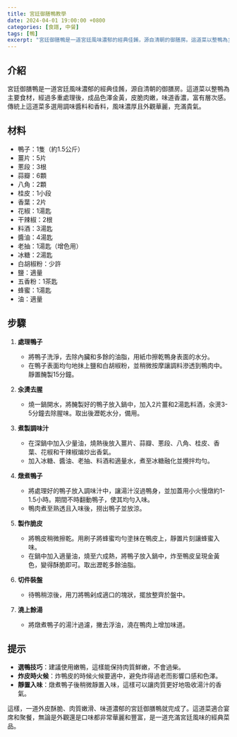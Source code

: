 ```yaml
---
title: 宮廷御膳鴨教學
date: 2024-04-01 19:00:00 +0800
categories: [食譜, 中餐]
tags: [鴨] 
excerpt: "宮廷御膳鴨是一道宮廷風味濃郁的經典佳餚，源自清朝的御膳房。這道菜以整鴨為主要食材，經過多重處理後，成品色澤金黃，皮脆肉嫩，味道香濃，富有層次感。傳統上這道菜多選用調味醬料和香料，風味濃厚且外觀華麗，充滿貴氣"
---
```


## 介紹
宮廷御膳鴨是一道宮廷風味濃郁的經典佳餚，源自清朝的御膳房。這道菜以整鴨為主要食材，經過多重處理後，成品色澤金黃，皮脆肉嫩，味道香濃，富有層次感。傳統上這道菜多選用調味醬料和香料，風味濃厚且外觀華麗，充滿貴氣。

## 材料
- 鴨子：1隻（約1.5公斤）
- 薑片：5片
- 蔥段：3根
- 蒜瓣：6顆
- 八角：2顆
- 桂皮：1小段
- 香葉：2片
- 花椒：1湯匙
- 干辣椒：2根
- 料酒：3湯匙
- 醬油：4湯匙
- 老抽：1湯匙（增色用）
- 冰糖：2湯匙
- 白胡椒粉：少許
- 鹽：適量
- 五香粉：1茶匙
- 蜂蜜：1湯匙
- 油：適量

## 步驟

1. **處理鴨子**  
   - 將鴨子洗淨，去除內臟和多餘的油脂，用紙巾擦乾鴨身表面的水分。
   - 在鴨子表面均勻地抹上鹽和白胡椒粉，並稍微按摩讓調料滲透到鴨肉中。靜置醃製15分鐘。

2. **汆燙去腥**  
   - 燒一鍋開水，將醃製好的鴨子放入鍋中，加入2片薑和2湯匙料酒，汆燙3-5分鐘去除腥味。取出後瀝乾水分，備用。

3. **煮製調味汁**  
   - 在深鍋中加入少量油，燒熱後放入薑片、蒜瓣、蔥段、八角、桂皮、香葉、花椒和干辣椒煸炒出香氣。
   - 加入冰糖、醬油、老抽、料酒和適量水，煮至冰糖融化並攪拌均勻。

4. **燉煮鴨子**  
   - 將處理好的鴨子放入調味汁中，讓湯汁沒過鴨身，並加蓋用小火慢燉約1-1.5小時。期間不時翻動鴨子，使其均勻入味。
   - 鴨肉煮至熟透且入味後，撈出鴨子並放涼。

5. **製作脆皮**  
   - 將鴨皮稍微擦乾。用刷子將蜂蜜均勻塗抹在鴨皮上，靜置片刻讓蜂蜜入味。
   - 在鍋中加入適量油，燒至六成熱，將鴨子放入鍋中，炸至鴨皮呈現金黃色，變得酥脆即可。取出瀝乾多餘油脂。

6. **切件裝盤**  
   - 待鴨稍涼後，用刀將鴨剁成適口的塊狀，擺放整齊於盤中。

7. **澆上餘湯**  
   - 將燉煮鴨子的湯汁過濾，撇去浮油，澆在鴨肉上增加味道。

## 提示
- **選鴨技巧**：建議使用嫩鴨，這樣能保持肉質鮮嫩，不會過柴。
- **炸皮時火候**：炸鴨皮的時候火候要適中，避免炸得過老而影響口感和色澤。
- **靜置入味**：燉煮鴨子後稍微靜置入味，這樣可以讓肉質更好地吸收湯汁的香氣。

這樣，一道外皮酥脆、肉質嫩滑、味道濃郁的宮廷御膳鴨就完成了。這道菜適合宴席和聚餐，無論是外觀還是口味都非常華麗和豐富，是一道充滿宮廷風味的經典菜品。
